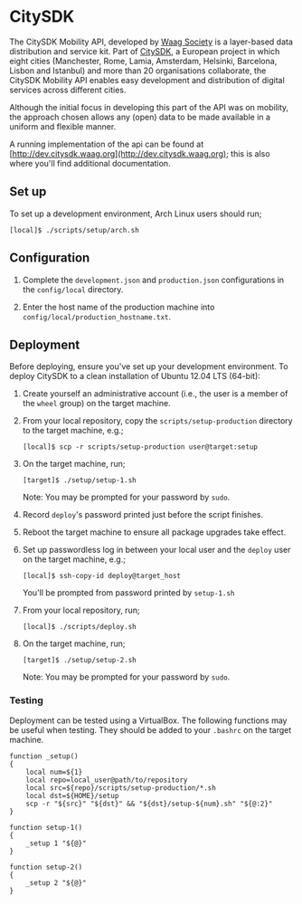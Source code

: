 CitySDK
=======

The CitySDK Mobility API, developed by [Waag Society](http://waag.org/) is a
layer-based data distribution and service kit. Part of
[CitySDK](http://citysdk.eu), a European project in which eight cities
(Manchester, Rome, Lamia, Amsterdam, Helsinki, Barcelona, Lisbon and Istanbul)
and more than 20 organisations collaborate, the CitySDK Mobility API enables
easy development and distribution of digital services across different cities.

Although the initial focus in developing this part of the API was on mobility,
the approach chosen allows any (open) data to be made available in a uniform
and flexible manner.

A running implementation of the api can be found at
[http://dev.citysdk.waag.org](http://dev.citysdk.waag.org); this is also where
you'll find additional documentation.


Set up
------

To set up a development environment, Arch Linux users should run;

    [local]$ ./scripts/setup/arch.sh


Configuration
-------------

1. Complete the `development.json` and `production.json` configurations in the
   `config/local` directory.

2. Enter the host name of the production machine into
   `config/local/production_hostname.txt`.


Deployment
----------

Before deploying, ensure you've set up your development environment. To deploy
CitySDK to a clean installation of Ubuntu 12.04 LTS (64-bit):

1.  Create yourself an administrative account (i.e., the user is a member of
    the `wheel` group) on the target machine.

2.  From your local repository, copy the `scripts/setup-production` directory
    to the target machine, e.g.;

        [local]$ scp -r scripts/setup-production user@target:setup

3.  On the target machine, run;

        [target]$ ./setup/setup-1.sh

    Note: You may be prompted for your password by `sudo`.

4.  Record `deploy`'s password printed just before the script finishes.

5.  Reboot the target machine to ensure all package upgrades take effect.

6.  Set up passwordless log in between your local user and the `deploy` user on
    the target machine, e.g.;

        [local]$ ssh-copy-id deploy@target_host

    You'll be prompted from password printed by `setup-1.sh`

8.  From your local repository, run;

        [local]$ ./scripts/deploy.sh

7.  On the target machine, run;

        [target]$ ./setup/setup-2.sh

    Note: You may be prompted for your password by `sudo`.


### Testing

Deployment can be tested using a VirtualBox. The following functions may be
useful when testing. They should be added to your `.bashrc` on the target
machine.

    function _setup()
    {
        local num=${1}
        local repo=local_user@path/to/repository
        local src=${repo}/scripts/setup-production/*.sh
        local dst=${HOME}/setup
        scp -r "${src}" "${dst}" && "${dst}/setup-${num}.sh" "${@:2}"
    }

    function setup-1()
    {
        _setup 1 "${@}"
    }

    function setup-2()
    {
        _setup 2 "${@}"
    }

